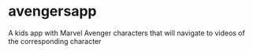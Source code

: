 # avengersapp
A kids app with Marvel Avenger characters that will navigate to videos of the corresponding character
